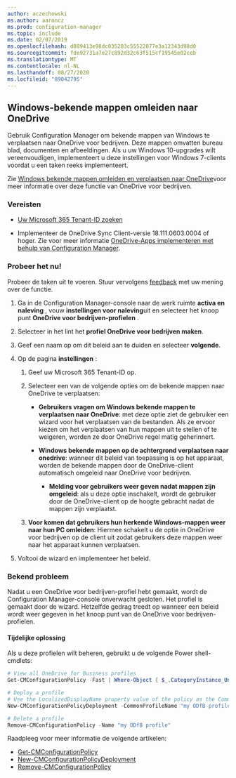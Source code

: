 ```yaml
---
author: aczechowski
ms.author: aaroncz
ms.prod: configuration-manager
ms.topic: include
ms.date: 02/07/2019
ms.openlocfilehash: d889413e98dc035203c55522077e3a12343d98d0
ms.sourcegitcommit: fde92731a7e27c892d32c63f515cf19545e02ceb
ms.translationtype: MT
ms.contentlocale: nl-NL
ms.lasthandoff: 08/27/2020
ms.locfileid: "89042795"
---
```

## <a name="redirect-windows-known-folders-to-onedrive"></a><a name="bkmk_odfb"></a> Windows-bekende mappen omleiden naar OneDrive
<!--3556021-->

Gebruik Configuration Manager om bekende mappen van Windows te verplaatsen naar OneDrive voor bedrijven. Deze mappen omvatten bureau blad, documenten en afbeeldingen. Als u uw Windows 10-upgrades wilt vereenvoudigen, implementeert u deze instellingen voor Windows 7-clients voordat u een taken reeks implementeert. 

Zie [Windows bekende mappen omleiden en verplaatsen naar OneDrive](/onedrive/redirect-known-folders)voor meer informatie over deze functie van OneDrive voor bedrijven.


### <a name="prerequisites"></a>Vereisten

- [Uw Microsoft 365 Tenant-ID zoeken](https://docs.microsoft.com/onedrive/find-your-office-365-tenant-id)  

- Implementeer de OneDrive Sync Client-versie 18.111.0603.0004 of hoger. Zie voor meer informatie [OneDrive-Apps implementeren met behulp van Configuration Manager](/onedrive/deploy-on-windows).  


### <a name="try-it-out"></a>Probeer het nu!

Probeer de taken uit te voeren. Stuur vervolgens [feedback](../../../../understand/find-help.md#product-feedback) met uw mening over de functie.

1. Ga in de Configuration Manager-console naar de werk ruimte **activa en naleving** , vouw **instellingen voor naleving**uit en selecteer het knoop punt **OneDrive voor bedrijven-profielen** .  

2. Selecteer in het lint het **profiel OneDrive voor bedrijven maken**.  

3. Geef een naam op om dit beleid aan te duiden en selecteer **volgende**.  

4. Op de pagina **instellingen** :

    1. Geef uw Microsoft 365 Tenant-ID op.  

    2. Selecteer een van de volgende opties om de bekende mappen naar OneDrive te verplaatsen:  

        - **Gebruikers vragen om Windows bekende mappen te verplaatsen naar OneDrive**: met deze optie ziet de gebruiker een wizard voor het verplaatsen van de bestanden. Als ze ervoor kiezen om het verplaatsen van hun mappen uit te stellen of te weigeren, worden ze door OneDrive regel matig geherinnert.  

        - **Windows bekende mappen op de achtergrond verplaatsen naar onedrive**: wanneer dit beleid van toepassing is op het apparaat, worden de bekende mappen door de OneDrive-client automatisch omgeleid naar OneDrive voor bedrijven.  

            - **Melding voor gebruikers weer geven nadat mappen zijn omgeleid**: als u deze optie inschakelt, wordt de gebruiker door de OneDrive-client op de hoogte gebracht nadat de mappen zijn verplaatst.  

    3. **Voor komen dat gebruikers hun herkende Windows-mappen weer naar hun PC omleiden**: Hiermee schakelt u de optie in OneDrive voor bedrijven op de client uit zodat gebruikers deze mappen weer naar het apparaat kunnen verplaatsen.  

5. Voltooi de wizard en implementeer het beleid.  


### <a name="known-issue"></a>Bekend probleem

Nadat u een OneDrive voor bedrijven-profiel hebt gemaakt, wordt de Configuration Manager-console onverwacht gesloten. Het profiel is gemaakt door de wizard. Hetzelfde gedrag treedt op wanneer een beleid wordt weer gegeven in het knoop punt van de OneDrive voor bedrijven-profielen. 

#### <a name="workaround"></a>Tijdelijke oplossing
Als u deze profielen wilt beheren, gebruikt u de volgende Power shell-cmdlets:


```PowerShell
# View all OneDrive for Business profiles
Get-CMConfigurationPolicy -Fast | Where-Object { $_.CategoryInstance_UniqueIDs -eq "SettingsAndPolicy:SMS_OneDriveKnownFolderMigrationSettings" }

# Deploy a profile
# Use the LocalizedDisplayName property value of the policy as the CommonProfileName parameter.
New-CMConfigurationPolicyDeployment -CommonProfileName "my ODfB profile" -CollectionName "my collection"

# Delete a profile
Remove-CMConfigurationPolicy -Name "my ODfB profile"
```

Raadpleeg voor meer informatie de volgende artikelen:
- [Get-CMConfigurationPolicy](/powershell/module/configurationmanager/get-cmconfigurationpolicy?view=sccm-ps)
- [New-CMConfigurationPolicyDeployment](/powershell/module/ConfigurationManager/New-CMConfigurationPolicyDeployment?view=sccm-ps)
- [Remove-CMConfigurationPolicy](/powershell/module/configurationmanager/remove-cmconfigurationpolicy?view=sccm-ps)